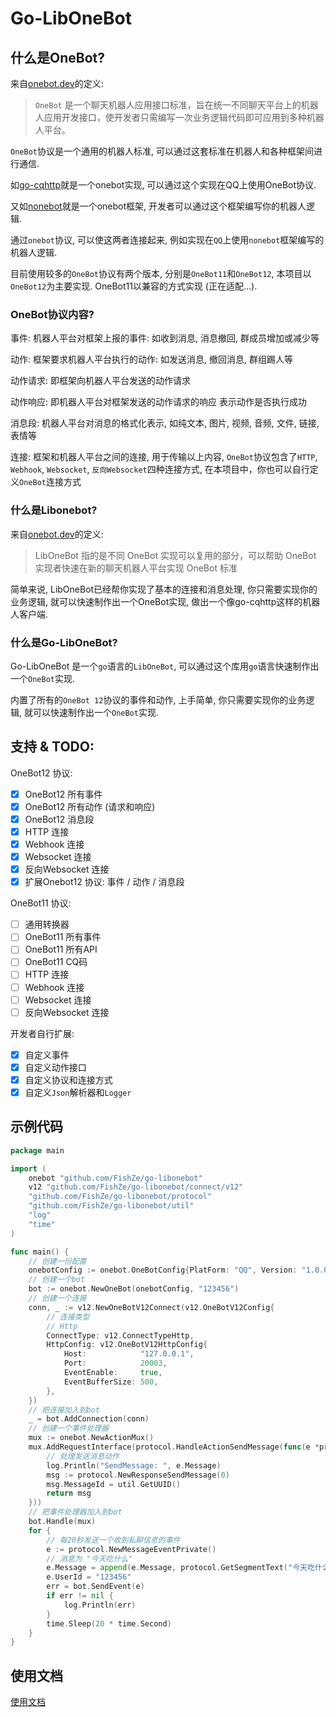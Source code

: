 # Go-LibOneBot

## 什么是OneBot?

来自[onebot.dev](https://onebot.dev/introduction.html)的定义:

> `OneBot` 是一个聊天机器人应用接口标准，旨在统一不同聊天平台上的机器人应用开发接口，使开发者只需编写一次业务逻辑代码即可应用到多种机器人平台。

`OneBot`协议是一个通用的机器人标准, 可以通过这套标准在机器人和各种框架间进行通信.

如[go-cqhttp](https://github.com/Mrs4s/go-cqhttp)就是一个onebot实现, 可以通过这个实现在QQ上使用OneBot协议.

又如[nonebot](https://github.com/nonebot/nonebot2)就是一个onebot框架, 开发者可以通过这个框架编写你的机器人逻辑.

通过`onebot`协议, 可以使这两者连接起来, 例如实现在`QQ`上使用`nonebot`框架编写的机器人逻辑.

目前使用较多的`OneBot`协议有两个版本, 分别是`OneBot11`和`OneBot12`, 本项目以`OneBot12`为主要实现. OneBot11以兼容的方式实现 (正在适配...).

### OneBot协议内容?

事件: 机器人平台对框架上报的事件: 如收到消息, 消息撤回, 群成员增加或减少等

动作: 框架要求机器人平台执行的动作: 如发送消息, 撤回消息, 群组踢人等

动作请求: 即框架向机器人平台发送的动作请求

动作响应: 即机器人平台对框架发送的动作请求的响应 表示动作是否执行成功

消息段: 机器人平台对消息的格式化表示, 如纯文本, 图片, 视频, 音频, 文件, 链接, 表情等

连接: 框架和机器人平台之间的连接, 用于传输以上内容, `OneBot`协议包含了`HTTP`, `Webhook`, `Websocket`, `反向Websocket`四种连接方式, 在本项目中，你也可以自行定义`OneBot`连接方式

### 什么是Libonebot?

来自[onebot.dev](https://onebot.dev/ecosystem.html)的定义:

> LibOneBot 指的是不同 OneBot 实现可以复用的部分，可以帮助 OneBot 实现者快速在新的聊天机器人平台实现 OneBot 标准

简单来说, LibOneBot已经帮你实现了基本的连接和消息处理, 你只需要实现你的业务逻辑, 就可以快速制作出一个OneBot实现,
做出一个像go-cqhttp这样的机器人客户端.

### 什么是Go-LibOneBot?

Go-LibOneBot 是一个`go`语言的`LibOneBot`, 可以通过这个库用`go`语言快速制作出一个`OneBot`实现.

内置了所有的`OneBot 12`协议的事件和动作, 上手简单, 你只需要实现你的业务逻辑, 就可以快速制作出一个`OneBot`实现.

## 支持 & TODO:

OneBot12 协议:

- [x] OneBot12 所有事件
- [x] OneBot12 所有动作 (请求和响应)
- [x] OneBot12 消息段
- [x] HTTP 连接
- [x] Webhook 连接
- [x] Websocket 连接
- [x] 反向Websocket 连接
- [x] 扩展Onebot12 协议: 事件 / 动作 / 消息段

OneBot11 协议:

- [ ] 通用转换器
- [ ] OneBot11 所有事件
- [ ] OneBot11 所有API
- [ ] OneBot11 CQ码
- [ ] HTTP 连接
- [ ] Webhook 连接
- [ ] Websocket 连接
- [ ] 反向Websocket 连接

开发者自行扩展:

- [x] 自定义事件
- [x] 自定义动作接口
- [x] 自定义协议和连接方式
- [x] 自定义`Json`解析器和`Logger`

## 示例代码

```go
package main

import (
	onebot "github.com/FishZe/go-libonebot"
	v12 "github.com/FishZe/go-libonebot/connect/v12"
	"github.com/FishZe/go-libonebot/protocol"
	"github.com/FishZe/go-libonebot/util"
	"log"
	"time"
)

func main() {
	// 创建一份配置
	onebotConfig := onebot.OneBotConfig{PlatForm: "QQ", Version: "1.0.0", Implementation: "MyQQImpl"}
	// 创建一个bot
	bot := onebot.NewOneBot(onebotConfig, "123456")
	// 创建一个连接
	conn, _ := v12.NewOneBotV12Connect(v12.OneBotV12Config{
		// 连接类型
		// Http
		ConnectType: v12.ConnectTypeHttp,
		HttpConfig: v12.OneBotV12HttpConfig{
			Host:            "127.0.0.1",
			Port:            20003,
			EventEnable:     true,
			EventBufferSize: 500,
		},
	})
	// 把连接加入到bot
	_ = bot.AddConnection(conn)
	// 创建一个事件处理器
	mux := onebot.NewActionMux()
	mux.AddRequestInterface(protocol.HandleActionSendMessage(func(e *protocol.RequestSendMessage) *protocol.ResponseSendMessage {
		// 处理发送消息动作
		log.Println("SendMessage: ", e.Message)
		msg := protocol.NewResponseSendMessage(0)
		msg.MessageId = util.GetUUID()
		return msg
	}))
	// 把事件处理器加入到bot
	bot.Handle(mux)
	for {
		// 每20秒发送一个收到私聊信息的事件
		e := protocol.NewMessageEventPrivate()
		// 消息为 "今天吃什么"
		e.Message = append(e.Message, protocol.GetSegmentText("今天吃什么"))
		e.UserId = "123456"
		err = bot.SendEvent(e)
		if err != nil {
			log.Println(err)
		}
		time.Sleep(20 * time.Second)
	}
}
```

## 使用文档 

[使用文档](doc/README.md)
